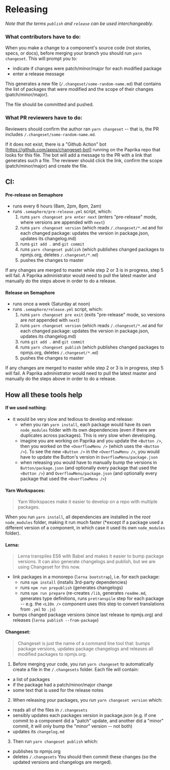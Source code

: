 # Releasing

_Note that the terms `publish` and `release` can be used interchangeably._

### What contributors have to do:
When you make a change to a component's source code (not stories, specs, or docs), before merging your branch you should run `yarn changeset`. This will prompt you to:
- indicate if changes were patch/minor/major for each modified package
- enter a release message

This generates a new file (`/.changeset/some-random-name.md`) that contains the list of packages that were modified and the scope of their changes (patch/minor/major).

The file should be committed and pushed.

### What PR reviewers have to do:

Reviewers should confirm the author ran `yarn changeset` -- that is, the PR includes `/.changeset/some-random-name.md`.

If it does not exist, there is a "Github Action" bot [https://github.com/apps/changeset-bot] running on the Paprika repo that looks for this file.  The bot will add a message to the PR with a link that generates such a file. The reviewer should click the link, confirm the scope (patch/minor/major) and create the file.



## CI:

#### Pre-release on Semaphore
  - runs every 6 hours (8am, 2pm, 8pm, 2am)
  - runs `.semaphore/pre-release.yml` script, which:
    1. runs `yarn changeset pre enter next` (enters "pre-release" mode, where versions are appended with `next`)
    2. runs `yarn changeset version` (which reads `/.changeset/*.md` and for each changed package: updates the version in package.json, updates its changelog.md)
    3. runs `git add .` and `git commit`
    4. runs `yarn changeset publish` (which publishes changed packages to npmjs.org, deletes `/.changeset/*.md`)
    5. pushes the changes to master
  
If any changes are merged to master while step 2 or 3 is in progress, step 5 will fail.  A Paprika administrator would need to pull the latest master and manually do the steps above in order to do a release.

#### Release on Semaphore
  - runs once a week (Saturday at noon)
  - runs `.semaphore/release.yml` script, which:
    1. runs `yarn changeset pre exit` (exits "pre-release" mode, so versions are _not_ appended with `next`)
    2. runs `yarn changeset version` (which reads `/.changeset/*.md` and for each changed package: updates the version in package.json, updates its changelog.md)
    3. runs `git add .` and `git commit`
    4. runs `yarn changeset publish` (which publishes changed packages to npmjs.org, deletes `/.changeset/*.md`)
    5. pushes the changes to master

If any changes are merged to master while step 2 or 3 is in progress, step 5 will fail.  A Paprika administrator would need to pull the latest master and manually do the steps above in order to do a release.

## How all these tools help

#### If we used nothing:
  - it would be very slow and tedious to develop and release:
    - when you ran `yarn install`, each package would have its own `node_modules` folder with its own dependencies (even if there are duplicates across packages). This is very slow when developing.
    - imagine you are working on Paprika and you update the `<Button />`, then you worked on the `<OverflowMenu />` (which uses the `<Button />`).  To see the new `<Button />` in the `<OverflowMenu />`, you would have to update the Button's version in `OverflowMenu/package.json`
    - when releasing you would have to manually bump the versions in `Button/package.json` (and optionally every package that used the `<Button />`) and `OverflowMenu/package.json` (and optionally every package that used the `<OverflowMenu />`)
 

#### Yarn Workspaces:
> Yarn Workspaces make it easier to develop on a repo with multiple packages.
 
When you run `yarn install`, all dependencies are installed in the _root_ `node_modules` folder, making it run much faster (*except if a package used a different version of a component, in which case it used its own `node_modules` folder).
  

#### Lerna:
> Lerna transpiles ES6 with Babel and makes it easier to bump package versions.  It can also generate changelogs and publish, but we are using Changeset for this now.

  - link packages in a monorepo (`lerna bootstrap`), i.e. for each package:
    - runs `npm install` (installs 3rd-party dependencies)
    - runs `npm run prepublish` (generates changelogs)
    - runs `npm run prepare` (re-creates `/lib`, generates `readme.md`, generates type definitions, runs `pretranspile` step for each package -- e.g. the `<L10n />` component uses this step to convert translations from `.yml` to `.js`)
  - bumps changed package versions (since last release to npmjs.org) and releases (`lerna publish --from-package`)


#### Changeset:
> Changeset is just the name of a command line tool that: bumps package versions, updates package changelogs and releases all modified packages to npmjs.org.

1. Before merging your code, you run `yarn changeset` to automatically create a file in the `/.changesets` folder.  Each file will contain:
- a list of packages
- if the package had a patch/minor/major change
- some text that is used for the release notes

2. When releasing your packages, you run `yarn changeset version` which:
- reads all of the files in `/.changesets`
- sensibly updates each packages version in package.json (e.g. if one commit to a component did a "patch" update, and another did a "minor" commit, it will only bump the "minor" version -- not both)
- updates its `changelog.md`

3. Then run `yarn changeset publish` which:
- publishes to npmjs.org
- deletes `/.changesets`
You should then commit these changes (so the updated versions and changelogs are merged).


